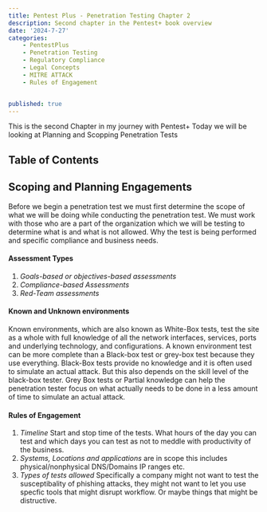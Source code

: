 ```yaml
---
title: Pentest Plus - Penetration Testing Chapter 2
description: Second chapter in the Pentest+ book overview
date: '2024-7-27'
categories:
    - PentestPlus
    - Penetration Testing
    - Regulatory Compliance
    - Legal Concepts
    - MITRE ATTACK
    - Rules of Engagement


published: true
---
```

This is the second Chapter in my journey with Pentest+ Today we will be looking at Planning and Scopping Penetration Tests

## Table of Contents

## Scoping and Planning Engagements

Before we begin a penetration test we must first determine the scope of what we will be doing while conducting the penetration test. We must work with those who are a part of the organization which we will be testing to determine what is and what is not allowed. Why the test is being performed and specific compliance and business needs. 

<h4>Assessment Types</h4>

1. *Goals-based or objectives-based assessments*
2. *Compliance-based Assessments*
3. *Red-Team assessments*

<h4>Known and Unknown environments</h4>

Known environments, which are also known as White-Box tests, test the site as a whole with full knowledge of all the network interfaces, services, ports and underlying technology, and configurations. A known environment test can be more complete than a Black-box test or grey-box test because they use everything. Black-Box tests provide no knowledge and it is often used to simulate an actual attack. But this also depends on the skill level of the black-box tester. Grey Box tests or Partial knowledge can help the penetration tester focus on what actually needs to be done in a less amount of time to simulate an actual attack. 

<h4>Rules of Engagement</h4>

1. *Timeline* Start and stop time of the tests. What hours of the day you can test and which days you can test as not to meddle with productivity of the business.
2. *Systems, Locations and applications* are in scope this includes physical/nonphysical DNS/Domains IP ranges etc.
3. *Types of tests allowed* Specifically a company might not want to test the susceptibality of phishing attacks, they might not want to let you use specfic tools that might disrupt workflow. Or maybe things that might be distructive. 






